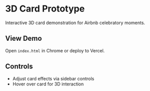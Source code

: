 # 3D Card Prototype

Interactive 3D card demonstration for Airbnb celebratory moments.

## View Demo
Open `index.html` in Chrome or deploy to Vercel.

## Controls
- Adjust card effects via sidebar controls
- Hover over card for 3D interaction